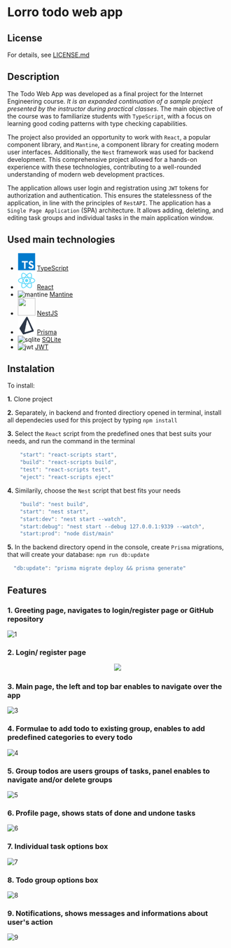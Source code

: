 # Lorro todo web app

## License
For details, see [LICENSE.md](https://github.com/kacperpap/todo-web-app/edit/main/LICENSE.md)

## Description

The Todo Web App was developed as a final project for the Internet Engineering course. *It is an expanded continuation of a sample project presented by the instructor during practical classes*. The main objective of the course was to familiarize students with `TypeScript`, with a focus on learning good coding patterns with type checking capabilities. 

The project also provided an opportunity to work with `React`, a popular component library, and `Mantine`, a component library for creating modern user interfaces. Additionally, the `Nest` framework was used for backend development. This comprehensive project allowed for a hands-on experience with these technologies, contributing to a well-rounded understanding of modern web development practices.

The application allows user login and registration using `JWT` tokens for authorization and authentication. This ensures the statelessness of the application, in line with the principles of `RestAPI`. The application has a `Single Page Application` (SPA) architecture. It allows adding, deleting, and editing task groups and individual tasks in the main application window.

## Used main technologies

- <img src="https://raw.githubusercontent.com/devicons/devicon/master/icons/typescript/typescript-original.svg" alt="typescript" width="40" height="40" /> [TypeScript](https://www.typescriptlang.org/)
- <img src="https://raw.githubusercontent.com/devicons/devicon/master/icons/react/react-original.svg" alt="react" width="40" height="40"/> [React](https://react.dev/)
- <img src="https://i.pinimg.com/474x/fc/8c/31/fc8c31d2b6a01f87f04e7fd860ea0448.jpg" alt="mantine" width="40" height="40"/> [Mantine](https://mantine.dev/)
- <img src="https://upload.wikimedia.org/wikipedia/commons/a/a8/NestJS.svg" width="40" height="40"/> [NestJS](https://nestjs.com/)
- <img src="https://raw.githubusercontent.com/devicons/devicon/master/icons/prisma/prisma-original.svg" alt="prisma" width="40" height="40"/> [Prisma](https://www.prisma.io/)
- <img src="https://www.vectorlogo.zone/logos/sqlite/sqlite-icon.svg" alt="sqlite" width="40" height="40"/> [SQLite](https://www.sqlite.org/index.html)
- <img src="https://jwt.io/img/pic_logo.svg" alt="jwt" width="40" height="40"/> [JWT](https://jwt.io/)


## Instalation

To install:

**1.** Clone project

**2.** Separately, in backend and fronted directiory opened in terminal, install all dependecies used for this project by typing `npm install`

**3.** Select the `React` script from the predefined ones that best suits your needs, and run the command in the terminal
```javascript
    "start": "react-scripts start",
    "build": "react-scripts build",
    "test": "react-scripts test",
    "eject": "react-scripts eject"
```

**4.** Similarily, choose the `Nest` script that best fits your needs
```javascript
    "build": "nest build",
    "start": "nest start",
    "start:dev": "nest start --watch",
    "start:debug": "nest start --debug 127.0.0.1:9339 --watch",
    "start:prod": "node dist/main"
```

**5.** In the backend directory opend in the console, create `Prisma` migrations, that will create your database: `npm run db:update`
```javascript
  "db:update": "prisma migrate deploy && prisma generate"
```

## Features

### 1. Greeting page, navigates to login/register page or GitHub repository

![1](https://github.com/kacperpap/todo-web-app/assets/64956354/c69aacf1-0fe5-4328-8b70-88a568ccc162)

### 2. Login/ register page

<p align="center">
<img src="https://github.com/kacperpap/todo-web-app/assets/64956354/37d56441-fd0d-4fa4-8b5c-a0a8d9e3fba2"/>
</p>

### 3. Main page, the left and top bar enables to navigate over the app

![3](https://github.com/kacperpap/todo-web-app/assets/64956354/2de7bb71-9641-4750-aabe-f6d0435243e1)

### 4. Formulae to add todo to existing group, enables to add predefined categories to every todo

![4](https://github.com/kacperpap/todo-web-app/assets/64956354/9cad5e43-e6f9-4fe7-8cd0-c69360155b35)

### 5. Group todos are users groups of tasks, panel enables to navigate and/or delete groups 

![5](https://github.com/kacperpap/todo-web-app/assets/64956354/a2aba00c-3da2-4498-9d5f-2be9da711694)

### 6. Profile page, shows stats of done and undone tasks 

![6](https://github.com/kacperpap/todo-web-app/assets/64956354/010a0d65-1a6b-4e68-a76c-4ab0d5233316)

### 7. Individual task options box 

![7](https://github.com/kacperpap/todo-web-app/assets/64956354/bf967bca-a74b-4376-9cae-d685b3ab677b)

### 8. Todo group options box

![8](https://github.com/kacperpap/todo-web-app/assets/64956354/408ba52f-237b-4705-8944-e7236eb604f6)

### 9. Notifications, shows messages and informations about user's action

![9](https://github.com/kacperpap/todo-web-app/assets/64956354/f32f921c-216c-4c5b-a9fb-7f0c1295c7d5)



